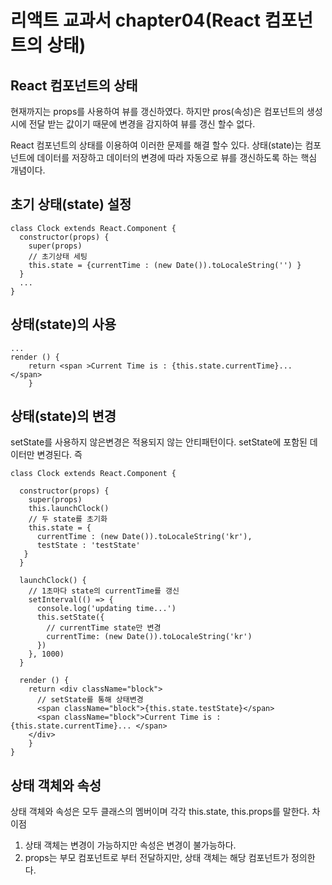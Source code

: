 # 리액트 교과서 chapter04(React 컴포넌트의 상태)

## React 컴포넌트의 상태
현재까지는 props를 사용하여 뷰를 갱신하였다. 하지만 pros(속성)은 컴포넌트의 생성시에 전달 받는 값이기 때문에 변경을 감지하여 뷰를 갱신 할수 없다.

React 컴포넌트의 상태를 이용하여 이러한 문제를 해결 할수 있다. 상태(state)는 컴포넌트에 데이터를 저장하고 데이터의 변경에 따라 자동으로 뷰를 갱신하도록 하는 핵심 개념이다.

## 초기 상태(state) 설정
```
class Clock extends React.Component {
  constructor(props) {
    super(props)
    // 초기상태 세팅
    this.state = {currentTime : (new Date()).toLocaleString('') }
  }
  ...
}
```

## 상태(state)의 사용
```
...
render () {
    return <span >Current Time is : {this.state.currentTime}... </span>  
    }
```

## 상태(state)의 변경
setState를 사용하지 않은변경은 적용되지 않는 안티패턴이다.
setState에 포함된 데이터만 변경된다. 즉
```
class Clock extends React.Component {
  
  constructor(props) {
    super(props)
    this.launchClock()
    // 두 state를 초기화
    this.state = {
      currentTime : (new Date()).toLocaleString('kr'),
      testState : 'testState'
   }
  }

  launchClock() {
    // 1초마다 state의 currentTime를 갱신
    setInterval(() => {
      console.log('updating time...')
      this.setState({
        // currentTime state만 변경
        currentTime: (new Date()).toLocaleString('kr') 
      })
    }, 1000)
  }

  render () {
    return <div className="block">
      // setState를 통해 상태변경
      <span className="block">{this.state.testState}</span>
      <span className="block">Current Time is : {this.state.currentTime}... </span>  
    </div>
    }
}
```

## 상태 객체와 속성
상태 객체와 속성은 모두 클래스의 멤버이며 각각 this.state, this.props를 말한다.
차이점
1. 상태 객체는 변경이 가능하지만 속성은 변경이 불가능하다.
2. props는 부모 컴포넌트로 부터 전달하지만, 상태 객체는 해당 컴포넌트가 정의한다.
